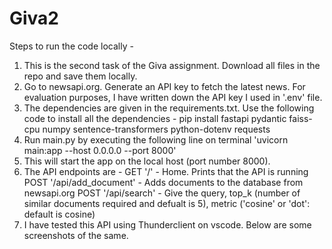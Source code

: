 # Giva2

Steps to run the code locally - 
1. This is the second task of the Giva assignment. Download all files in the repo and save them locally.
2. Go to newsapi.org. Generate an API key to fetch the latest news. For evaluation purposes, I have written down the API key I used in '.env' file.
3. The dependencies are given in the requirements.txt. Use the following code to install all the dependencies - pip install fastapi pydantic faiss-cpu numpy sentence-transformers python-dotenv requests
4. Run main.py by executing the following line on terminal 'uvicorn main:app --host 0.0.0.0 --port 8000'
5. This will start the app on the local host (port number 8000).
6. The API endpoints are -
   GET '/' - Home. Prints that the API is running
   POST '/api/add_document' - Adds documents to the database from newsapi.org
   POST '/api/search' -  Give the query, top_k (number of similar documents required and defualt is 5), metric ('cosine' or 'dot': default is cosine)
7. I have tested this API using Thunderclient on vscode. Below are some screenshots of the same.

   
